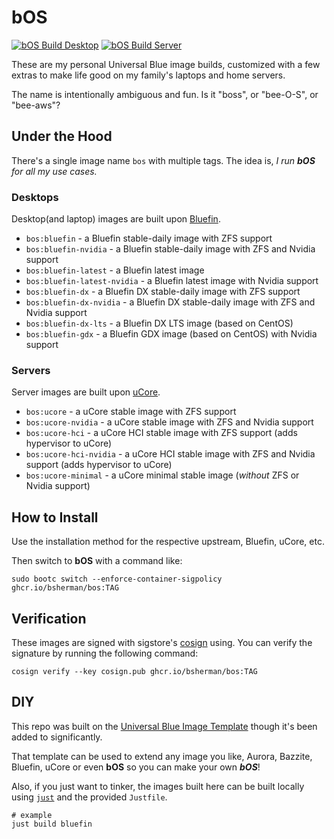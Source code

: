 # bOS

[![bOS Build Desktop](https://github.com/bsherman/bos/actions/workflows/build-desktop.yml/badge.svg)](https://github.com/bsherman/bos/actions/workflows/build-desktop.yml)
[![bOS Build Server](https://github.com/bsherman/bos/actions/workflows/build-server.yml/badge.svg)](https://github.com/bsherman/bos/actions/workflows/build-server.yml)

These are my personal Universal Blue image builds, customized with a few extras to make life good on my family's laptops and home servers.

The name is intentionally ambiguous and fun.  Is it "boss", or "bee-O-S", or "bee-aws"?


## Under the Hood

There's a single image name `bos` with multiple tags. The idea is, *I run **bOS** for all my use cases.*


### Desktops

Desktop(and laptop) images are built upon [Bluefin](https://github.com/ublue-os/bluefin).

- `bos:bluefin` - a Bluefin stable-daily image with ZFS support
- `bos:bluefin-nvidia` - a Bluefin stable-daily image with ZFS and Nvidia support
- `bos:bluefin-latest` - a Bluefin latest image
- `bos:bluefin-latest-nvidia` - a Bluefin latest image with Nvidia support
- `bos:bluefin-dx` - a Bluefin DX stable-daily image with ZFS support
- `bos:bluefin-dx-nvidia` - a Bluefin DX stable-daily image with ZFS and Nvidia support
- `bos:bluefin-dx-lts` - a Bluefin DX LTS image (based on CentOS)
- `bos:bluefin-gdx` - a Bluefin GDX image (based on CentOS) with Nvidia support

### Servers

Server images are built upon [uCore](https://github.com/ublue-os/ucore).

- `bos:ucore` - a uCore stable image with ZFS support
- `bos:ucore-nvidia` - a uCore stable image with ZFS and Nvidia support
- `bos:ucore-hci` - a uCore HCI stable image with ZFS support (adds hypervisor to uCore)
- `bos:ucore-hci-nvidia` - a uCore HCI stable image with ZFS and Nvidia support (adds hypervisor to uCore)
- `bos:ucore-minimal` - a uCore minimal stable image (*without* ZFS or Nvidia support)

## How to Install

Use the installation method for the respective upstream, Bluefin, uCore, etc.

Then switch to **bOS** with a command like:

```
sudo bootc switch --enforce-container-sigpolicy ghcr.io/bsherman/bos:TAG
```

## Verification

These images are signed with sigstore's [cosign](https://docs.sigstore.dev/cosign/overview/) using. You can verify the signature by running the following command:

```
cosign verify --key cosign.pub ghcr.io/bsherman/bos:TAG
```

## DIY

This repo was built on the [Universal Blue Image Template](https://github.com/ublue-os/image-template) though it's been added to significantly.

That template can be used to extend any image you like, Aurora, Bazzite, Bluefin, uCore or even **bOS** so you can make your own ***bOS***!

Also, if you just want to tinker, the images built here can be built locally using [`just`](https://just.systems/) and the provided `Justfile`.

```
# example
just build bluefin
```

